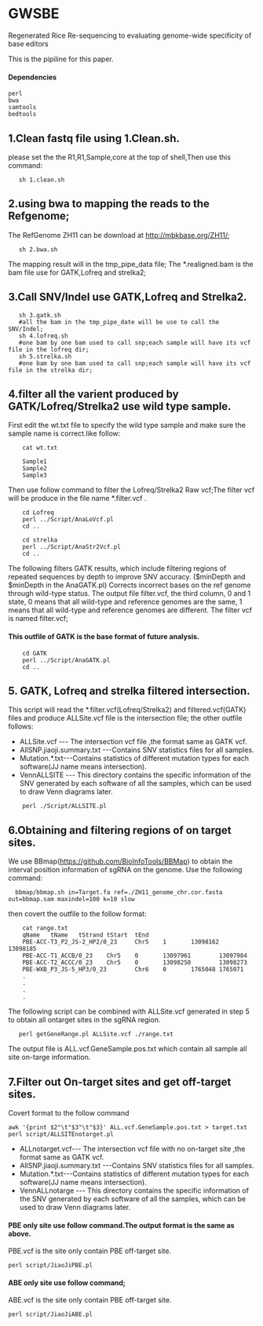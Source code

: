 # GWSBE
Regenerated Rice Re-sequencing to evaluating genome-wide specificity of base editors

This is the pipiline for this paper.


#### Dependencies

```
perl 
bwa
samtools
bedtools
```


## 1.Clean fastq file using 1.Clean.sh.
  please set the the R1,R1,Sample,core at the top of shell,Then use this command:
``` 
   sh 1.clean.sh
``` 
## 2.using bwa to mapping the reads to the Refgenome;
  The RefGenome ZH11 can be download at http://mbkbase.org/ZH11/;
``` 
   sh 2.bwa.sh
```  
  The mapping result will in the tmp_pipe_data file;
  The *.realigned.bam is the bam file use for GATK,Lofreq and strelka2;
  
## 3.Call SNV/Indel use GATK,Lofreq and Strelka2.

``` 
   sh 3.gatk.sh
   #all the bam in the tmp_pipe_date will be use to call the SNV/Indel;
   sh 4.lofreq.sh
   #one bam by one bam used to call snp;each sample will have its vcf file in the lofreq dir;
   sh 5.strelka.sh
   #one bam by one bam used to call snp;each sample will have its vcf file in the strelka dir;
```

## 4.filter all the varient produced by GATK/Lofreq/Strelka2 use wild type sample.

   First edit the wt.txt file to specify the wild type sample and make sure the sample name is correct.like follow:
	
```
    cat wt.txt
	
	Sample1
	Sample2
	Sample3
```
	
  Then use follow command to filter the Lofreq/Strelka2 Raw vcf;The filter vcf will be produce in the file name *.filter.vcf .
	
```
	cd Lofreq
	perl ../Script/AnaLoVcf.pl
	cd ..
	
	cd strelka
	perl ../Script/AnaStr2Vcf.pl
	cd ..
```

   The following filters GATK results, which include filtering regions of repeated sequences by depth to improve SNV accuracy. ($minDepth and $minDepth in the AnaGATK.pl)
   Corrects incorrect bases on the ref genome through wild-type status.
   The output file filter.vcf, the third column, 0 and 1 state, 0 means that all wild-type and reference genomes are the same, 1 means that all wild-type and reference genomes are different. 
   The filter vcf is named filter.vcf; 
#### This outfile of GATK is the base format of future analysis.
	
```
	cd GATK
	perl ../Script/AnaGATK.pl
	cd ..
```
	
## 5. GATK, Lofreq and strelka filtered intersection.
   This script will read the *.filter.vcf(Lofreq/Strelka2) and filtered.vcf(GATK) files and produce ALLSite.vcf file is the intersection file;
   the other outfile follows:
   
   * ALLSite.vcf --- The intersection vcf file ,the format same as GATK vcf.
   * AllSNP.jiaoji.summary.txt ---Contains SNV statistics files for all samples.
   * Mutation.*.txt---Contains statistics of different mutation types for each software(JJ name means intersection).
   * VennALLSITE --- This directory contains the specific information of the SNV generated by each software of all the samples, which can be used to draw Venn diagrams later.
   
```
	perl ./Script/ALLSITE.pl 
```

## 6.Obtaining and filtering regions of on target sites.

   We use BBmap(https://github.com/BioInfoTools/BBMap) to obtain the interval position information of sgRNA on the genome. Use the following command:
   
```
  bbmap/bbmap.sh in=Target.fa ref=./ZH11_genome_chr.cor.fasta out=bbmap.sam maxindel=100 k=10 slow
```
   then covert the outfile to the follow format:

```
	cat range.txt
	qName   tName   tStrand tStart  tEnd
	PBE-ACC-T3_P2_JS-2_HP2/0_23     Chr5    1       13098162        13098185
	PBE-ACC-T1_ACCB/0_23    Chr5    0       13097961        13097984
	PBE-ACC-T2_ACCC/0_23    Chr5    0       13098250        13098273
	PBE-WXB_P3_JS-5_HP3/0_23        Chr6    0       1765048 1765071
	.
	.
	.
	.

```
  
   The following script can be combined with ALLSite.vcf generated in step 5 to obtain all ontarget sites in the sgRNA region.

```
   perl getGeneRange.pl ALLSite.vcf ./range.txt
```
   The output file is ALL.vcf.GeneSample.pos.txt which contain all sample all site on-targe information.
   
## 7.Filter out On-target sites and get off-target sites.
   Covert format to the follow command
   
```
awk '{print $2"\t"$3"\t"$3}' ALL.vcf.GeneSample.pos.txt > target.txt
perl script/ALLSITEnotarget.pl

```
   * ALLnotarget.vcf--- The intersection vcf file with no on-target site ,the format same as GATK vcf.
   * AllSNP.jiaoji.summary.txt ---Contains SNV statistics files for all samples.
   * Mutation.*.txt---Contains statistics of different mutation types for each software(JJ name means intersection).
   * VennALLnotarge --- This directory contains the specific information of the SNV generated by each software of all the samples, which can be used to draw Venn diagrams later.

#### PBE only site use follow command.The output format is the same as above.

   PBE.vcf is the site only contain PBE off-target site.

```
perl script/JiaoJiPBE.pl

```
#### ABE only site use follow command;

   ABE.vcf is the site only contain PBE off-target site.
  
```
perl script/JiaoJiABE.pl

```
  

	
